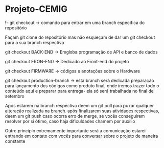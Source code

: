# Projeto-CEMIG

!- git checkout <branch name> 
-> comando para entrar em uma branch especifica do repositório

Façam git clone do repositório mas não esqueçam de dar um git checkout para a sua branch respectiva

git checkout BACK-END
-> Emgloba programação de API e banco de dados

git checkout FRON-END
-> Dedicado ao Front-end do projeto

git checkout FIRMWARE
-> códigos e anotações sobre o Hardware

git checkout production-branch
-> esta branch será dedicada preparação para lançamento dos códigos como produto final, onde iremos trazer todo o conteúdo aqui e preparar para entrega- ela só será trabalhada no final de setembro

Após estarem na branch respectiva
deem um git pull para puxar qualquer alteração realizada na branch.
após finalizarem suas atividades respectivas, deem um git push
caso ocorra erro de merge, se vocês conseguirem resolver por si ótimo, caso haja dificuldades chamem por auxilio

Outro principio extremamente importante será a comunicação
estarei entrando em contato com vocês para conversar sobre o projeto de maneira constante
